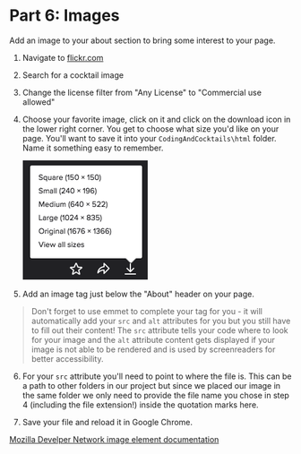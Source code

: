 # Part 6: Images

Add an image to your about section to bring some interest to your page.

1. Navigate to [flickr.com](http://flickr.com)

2. Search for a cocktail image

3. Change the license filter from "Any License" to "Commercial use allowed"

4. Choose your favorite image, click on it and click on the download icon in the lower right corner.  You get to choose what size you'd like on your page. You'll want to save it into your `CodingAndCocktails\html` folder.  Name it something easy to remember.

    ![](/assets/download.png)
    
5. Add an image tag just below the "About" header on your page.  
>Don't forget to use emmet to complete your tag for you - it will automatically add your `src` and `alt` attributes for you but you still have to fill out their content!  The `src` attribute tells your code where to look for your image and the `alt` attribute content gets displayed if your image is not able to be rendered and is used by screenreaders for better accessibility.

6. For your `src` attribute you'll need to point to where the file is.  This can be a path to other folders in our project but since we placed our image in the same folder we only need to provide the file name you chose in step 4 (including the file extension!) inside the quotation marks here.

6. Save your file and reload it in Google Chrome.


[Mozilla Develper Network image element documentation](https://developer.mozilla.org/en-US/docs/Web/HTML/Element/img)




